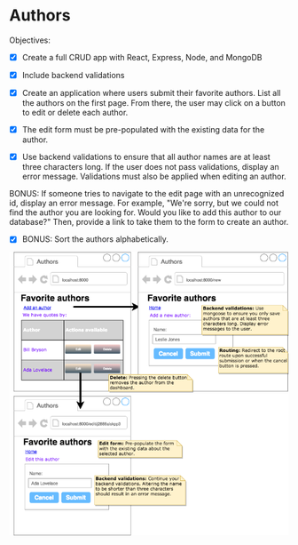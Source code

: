# Authors
Objectives: 

- [x] Create a full CRUD app with React, Express, Node, and MongoDB
- [x] Include backend validations
- [x] Create an application where users submit their favorite authors. List all the authors on the first page. From there, the user may click on a button to edit or delete each author. 

- [x] The edit form must be pre-populated with the existing data for the author. 

- [x] Use backend validations to ensure that all author names are at least three characters long. If the user does not pass validations, display an error message. Validations must also be applied when editing an author. 

BONUS: If someone tries to navigate to the edit page with an unrecognized id, display an error message. For example, "We're sorry, but we could not find the author you are looking for. Would you like to add this author to our database?" Then, provide a link to take them to the form to create an author. 

- [x] BONUS: Sort the authors alphabetically.

![](img.png)

